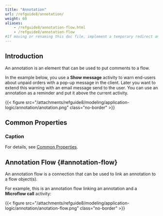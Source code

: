 ```yaml
---
title: "Annotation"
url: /refguide8/annotation/
weight: 60
aliases:
    - /refguide8/annotation-flow.html
    - /refguide8/annotation-flow
#If moving or renaming this doc file, implement a temporary redirect and let the respective team know they should update the URL in the product. See Mapping to Products for more details.
---
```


## Introduction

An annotation is an element that can be used to put comments to a flow.

In the example below, you use a **Show message** activity to warn end-users about unpaid orders with a pop-up message in the client. Later you want to extend this warning with an email message send to the user. You can use an annotation as a reminder and put it above the current activity.

{{< figure src="/attachments/refguide8/modeling/application-logic/annotation/anotation.png" class="no-border" >}}

## Common Properties

### Caption

For details, see [Common Properties](/refguide8/microflow-element-common-properties/).

## Annotation Flow {#annotation-flow}

An annotation flow is a connection that can be used to link an annotation to a flow object(s).

For example, this is an annotation flow linking an annotation and a **Microflow call** activity:

{{< figure src="/attachments/refguide8/modeling/application-logic/annotation/anotation-flow.png" class="no-border" >}}
